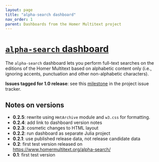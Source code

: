 ```yaml
---
layout: page
title: "alpha-search dashboard"
nav_order: 1
parent: Dashboards from the Homer Multitext project
---
```


# [`alpha-search` dashboard](https://www.homermultitext.org/alpha-search)



The `alpha-search` dashboard lets you perform full-text searches on the editions of the Homer Multitext based on alphabetic content only (i.e., ignoring accents, punctuation and other non-alphabetic characters).

**Issues tagged for 1.0 release**:  see this [milestone](https://github.com/homermultitext/dashboards/milestone/2) in the project issue tracker.

## Notes on versions

- **0.2.5**: rewrite using `HmtArchive` module and `w3.css` for formatting.
- **0.2.4**: add link to dashboard version notes
- **0.2.3**: cosmetic changes to HTML layout
- **0.2.2**: run dashboard as separate Julia project
- **0.2.1**: use published release data, not release candidate data
- **0.2**: first test version released on https://www.homermultitext.org/alpha-search/
- **0.1**: first test version 
